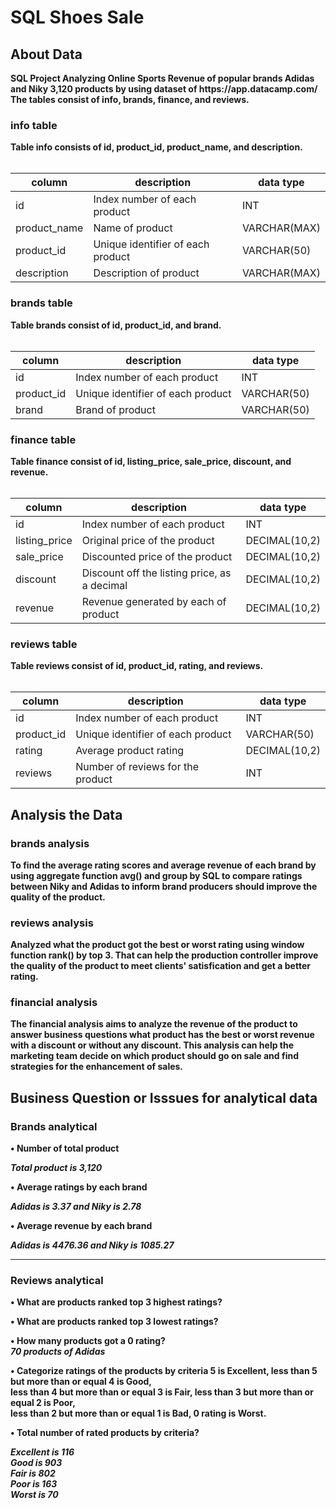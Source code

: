 # SQL Shoes Sale

<h2><b> About Data </h2><b/>
SQL Project Analyzing Online Sports Revenue of popular brands Adidas and Niky 3,120 products by using dataset of https://app.datacamp.com/ <br>
The tables consist of info, brands, finance, and reviews.

<h3><b> info table </h3><b/>
Table info consists of id, product_id, product_name, and description. <br><br>



| column | description | data type |
|----------|----------|----------|
| id | Index number of each product | INT |
| product_name  | Name of product  | VARCHAR(MAX) |
| product_id | Unique identifier of each product | VARCHAR(50) |
| description | Description of product | VARCHAR(MAX) | <br>

<h3><b> brands table </h3><b/>
Table brands consist of id, product_id, and brand.<br><br>


| column | description | data type |
|----------|----------|----------|
| id | Index number of each product | INT |
| product_id  | Unique identifier of each product  | VARCHAR(50) |
| brand | Brand of product  | VARCHAR(50) | <br>


<h3><b> finance table </h3><b/>
Table finance consist of id, listing_price, sale_price, discount, and revenue.<br><br>


| column | description | data type |
|----------|----------|----------|
| id | Index number of each product | INT |
| listing_price  | Original price of the product  | DECIMAL(10,2) |
| sale_price | Discounted price of the product  | DECIMAL(10,2) | 
| discount  | Discount off the listing price, as a decimal  | DECIMAL(10,2) |
| revenue  | 	Revenue generated by each of product  | DECIMAL(10,2) |<br>

<h3><b> reviews table </h3><b/>
Table reviews consist of id, product_id, rating, and reviews.<br><br>

| column | description | data type |
|----------|----------|----------|
| id | Index number of each product | INT |
| product_id  | Unique identifier of each product  | VARCHAR(50) |
| rating  | Average product rating  | DECIMAL(10,2) |
| reviews | Number of reviews for the product  | INT | <br>


<h2><b> Analysis the Data </h2><b/>
  
<h3><b>brands analysis</b></h3>
To find the average rating scores and average revenue of each brand by using aggregate function avg() and group by SQL to compare ratings between Niky and Adidas to inform brand producers should improve the quality of the product. 

<h3><b>reviews analysis</b></h3>
Analyzed what the product got the best or worst rating using window function rank() by top 3. That can help the production controller improve the quality of the product to meet clients' satisfication and get a better rating.

<h3><b>financial analysis</b></h3>
The financial analysis aims to analyze the revenue of the product to answer business questions what product has the best or worst revenue with a discount or without any discount. This analysis can help the marketing team decide on which product should go on sale and find strategies for the enhancement of sales.


<h2><b> Business Question or Isssues for analytical data </h2><b/>

<h3><b>Brands analytical</b></h3>
• Number of total product <br>

<i>Total product is 3,120 </i><br>

• Average ratings by each brand <br>

<i>Adidas is 3.37 and Niky is 2.78 </i> <br>

• Average revenue by each brand <br>

<i>Adidas is 4476.36 and Niky is 1085.27 </i>

<hr>

<h3><b>Reviews analytical</b></h3>

• What are products ranked top 3 highest ratings? <br>

• What are products ranked top 3 lowest ratings? <br>

• How many products got a 0 rating? <br>
 <i>70 products of Adidas</i>

• Categorize ratings of the products by criteria 5 is Excellent, less than 5 but more than or equal 4 is Good,  <br>
less than 4 but more than or equal 3 is Fair, less than 3 but more than or equal 2 is Poor,  <br>
less than 2 but more than or equal 1 is Bad, 0 rating is Worst. <br>

• Total number of rated products by criteria? 

 <i> Excellent is 116 </i> <br>
 <i> Good is 903 </i> <br>
 <i> Fair is 802 </i> <br>
 <i> Poor is 163 </i> <br>
 <i>  Worst is 70 </i> <br>






